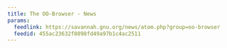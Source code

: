 ```yaml
---
title: The OO-Browser - News
params:
  feedlink: https://savannah.gnu.org/news/atom.php?group=oo-browser
  feedid: 455ac23632f8098fd49a97b1c4ac2511
---
```

